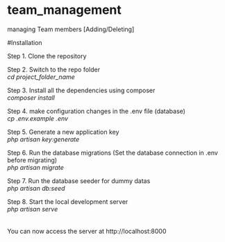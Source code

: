# team_management
managing Team members [Adding/Deleting]


#Installation

Step 1. Clone the repository


Step 2. Switch to the repo folder <br>
 <i> cd project_folder_name </i>

Step 3. Install all the dependencies using composer<br>
 <i> composer install  </i>

Step 4. make configuration changes in the .env file (database)<br>
<i> cp .env.example .env  </i>

Step 5. Generate a new application key<br>
<i> php artisan key:generate  </i>

Step 6. Run the database migrations (Set the database connection in .env before migrating)<br>
<i> php artisan migrate  </i>

Step 7. Run the database seeder for dummy datas<br>
<i> php artisan db:seed  </i>

Step 8. Start the local development server<br>
<i> php artisan serve  </i><br><br><br>
You can now access the server at http://localhost:8000
